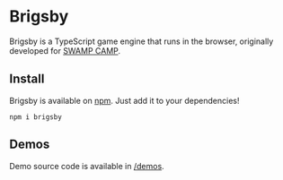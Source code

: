 # Brigsby

Brigsby is a TypeScript game engine that runs in the browser, originally developed for [SWAMP CAMP](https://swamp.camp).

## Install

Brigsby is available on [npm](https://www.npmjs.com/package/brigsby/). Just add it to your dependencies!

```
npm i brigsby
```

## Demos

Demo source code is available in [/demos](https://github.com/tylerbonnell/brigsby/tree/main/demos).
